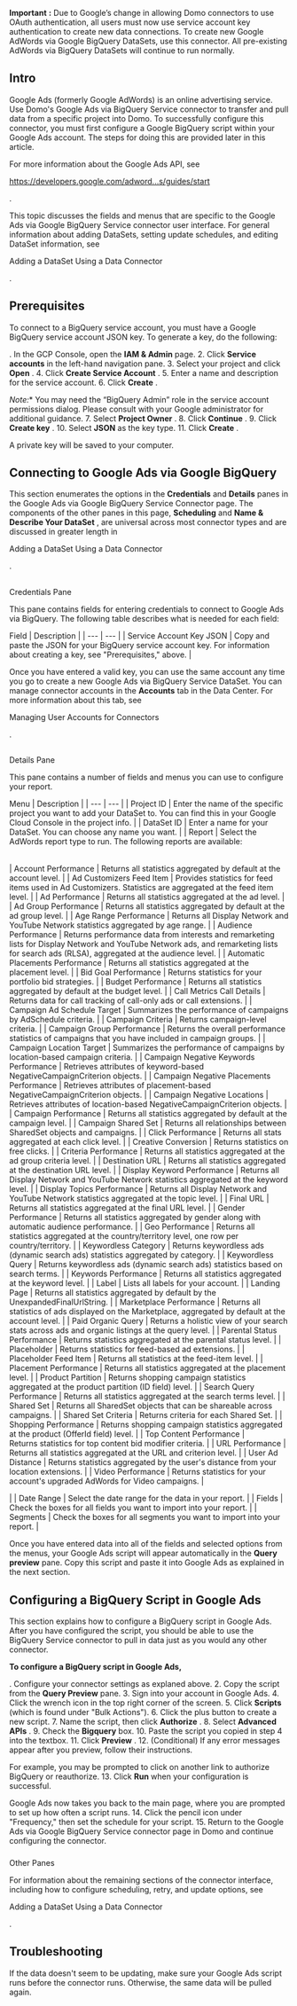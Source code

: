 


****Important****
****:****
 Due to Google’s change in allowing Domo connectors to use OAuth authentication, all users must now use service account key authentication to create new data connections. To create new Google AdWords via Google BigQuery DataSets, use this connector. All pre-existing AdWords via BigQuery DataSets will continue to run normally.

Intro
-------

Google Ads (formerly Google AdWords) is an online advertising service. Use Domo's Google Ads via BigQuery Service connector to transfer and pull data from a specific project into Domo. To successfully configure this connector, you must first configure a Google BigQuery script within your Google Ads account. The steps for doing this are provided later in this article.


 For more information about the Google Ads API, see

https://developers.google.com/adword...s/guides/start

.


 This topic discusses the fields and menus that are specific to the Google Ads via Google BigQuery Service connector user interface. For general information about adding DataSets, setting update schedules, and editing DataSet information, see

Adding a DataSet Using a Data Connector

.


 Prerequisites
---------------

To connect to a BigQuery service account, you must have a Google BigQuery service account JSON key. To generate a key, do the following:

. In the GCP Console, open the
 **IAM & Admin**
 page.
2. Click
 ****Service accounts****
 in the left-hand navigation pane.
3. Select your project and click
 ****Open****
 .
4. Click
 ****Create Service Account****
 .
5. Enter a name and description for the service account.
6. Click
 ****Create****
 .

*Note:**
 You may need the “BigQuery Admin” role in the service account permissions dialog. Please consult with your Google administrator for additional guidance.
7. Select
 ****Project Owner****
 .
8. Click
 ****Continue****
 .
9. Click
 ****Create key****
 .
10. Select
 ****JSON****
 as the key type.
11. Click
 ****Create****
 .

A private key will be saved to your computer.


 Connecting to Google Ads via Google BigQuery
----------------------------------------------

This section enumerates the options in the
 **Credentials**
 and
 **Details**
 panes in the Google Ads via Google BigQuery Service Connector page. The components of the other panes in this page,
 **Scheduling**
 and
 **Name & Describe Your DataSet**
 , are universal across most connector types and are discussed in greater length in

Adding a DataSet Using a Data Connector

.

##
 Credentials Pane

This pane contains fields for entering credentials to connect to Google Ads via BigQuery. The following table describes what is needed for each field:


 Field
  |
 Description
  |
| --- | --- |
|
 Service Account Key JSON
  |
 Copy and paste the JSON for your BigQuery service account key. For information about creating a key, see "Prerequisites," above.
  |

Once you have entered a valid key, you can use the same account any time you go to create a new Google Ads via BigQuery Service DataSet. You can manage connector accounts in the
 ****Accounts****
 tab in the Data Center. For more information about this tab, see

Managing User Accounts for Connectors

.

##
 Details Pane

This pane contains a number of fields and menus you can use to configure your report.


 Menu
  |
 Description
  |
| --- | --- |
|
 Project ID
  |
 Enter the name of the specific project you want to add your DataSet to. You can find this in your Google Cloud Console in the project info.
  |
|
 DataSet ID
  |
 Enter a name for your DataSet. You can choose any name you want.
  |
|
 Report
  |
 Select the AdWords report type to run. The following reports are available:


|  |  |
| --- | --- |
|
 Account Performance
  |
 Returns all statistics aggregated by default at the account level.
  |
|
 Ad Customizers Feed Item
  |
 Provides statistics for feed items used in Ad Customizers. Statistics are aggregated at the feed item level.
  |
|
 Ad Performance
  |
 Returns all statistics aggregated at the ad level.
  |
|
 Ad Group Performance
  |
 Returns all statistics aggregated by default at the ad group level.
  |
|
 Age Range Performance
  |
 Returns all Display Network and YouTube Network statistics aggregated by age range.
  |
|
 Audience Performance
  |
 Returns performance data from interests and remarketing lists for Display Network and YouTube Network ads, and remarketing lists for search ads (RLSA), aggregated at the audience level.
  |
|
 Automatic Placements Performance
  |
 Returns all statistics aggregated at the placement level.
  |
|
 Bid Goal Performance
  |
 Returns statistics for your portfolio bid strategies.
  |
|
 Budget Performance
  |
 Returns all statistics aggregated by default at the budget level.
  |
|
 Call Metrics Call Details
  |
 Returns data for call tracking of call-only ads or call extensions.
  |
|
 Campaign Ad Schedule Target
  |
 Summarizes the performance of campaigns by AdSchedule criteria.
  |
|
 Campaign Criteria
  |
 Returns campaign-level criteria.
  |
|
 Campaign Group Performance
  |
 Returns the overall performance statistics of campaigns that you have included in campaign groups.
  |
|
 Campaign Location Target
  |
 Summarizes the performance of campaigns by location-based campaign criteria.
  |
|
 Campaign Negative Keywords Performance
  |
 Retrieves attributes of keyword-based NegativeCampaignCriterion objects.
  |
|
 Campaign Negative Placements Performance
  |
 Retrieves attributes of placement-based NegativeCampaignCriterion objects.
  |
|
 Campaign Negative Locations
  |
 Retrieves attributes of location-based NegativeCampaignCriterion objects.
  |
|
 Campaign Performance
  |
 Returns all statistics aggregated by default at the campaign level.
  |
|
 Campaign Shared Set
  |
 Returns all relationships between SharedSet objects and campaigns.
  |
|
 Click Performance
  |
 Returns all stats aggregated at each click level.
  |
|
 Creative Conversion
  |
 Returns statistics on free clicks.
  |
|
 Criteria Performance
  |
 Returns all statistics aggregated at the ad group criteria level.
  |
|
 Destination URL
  |
 Returns all statistics aggregated at the destination URL level.
  |
|
 Display Keyword Performance
  |
 Returns all Display Network and YouTube Network statistics aggregated at the keyword level.
  |
|
 Display Topics Performance
  |
 Returns all Display Network and YouTube Network statistics aggregated at the topic level.
  |
|
 Final URL
  |
 Returns all statistics aggregated at the final URL level.
  |
|
 Gender Performance
  |
 Returns all statistics aggregated by gender along with automatic audience performance.
  |
|
 Geo Performance
  |
 Returns all statistics aggregated at the country/territory level, one row per country/territory.
  |
|
 Keywordless Category
  |
 Returns keywordless ads (dynamic search ads) statistics aggregated by category.
  |
|
 Keywordless Query
  |
 Returns keywordless ads (dynamic search ads) statistics based on search terms.
  |
|
 Keywords Performance
  |
 Returns all statistics aggregated at the keyword level.
  |
|
 Label
  |
 Lists all labels for your account.
  |
|
 Landing Page
  |
 Returns all statistics aggregated by default by the UnexpandedFinalUrlString.
  |
|
 Marketplace Performance
  |
 Returns all statistics of ads displayed on the Marketplace, aggregated by default at the account level.
  |
|
 Paid Organic Query
  |
 Returns a holistic view of your search stats across ads and organic listings at the query level.
  |
|
 Parental Status Performance
  |
 Returns statistics aggregated at the parental status level.
  |
|
 Placeholder
  |
 Returns statistics for feed-based ad extensions.
  |
|
 Placeholder Feed Item
  |
 Returns all statistics at the feed-item level.
  |
|
 Placement Performance
  |
 Returns all statistics aggregated at the placement level.
  |
|
 Product Partition
  |
 Returns shopping campaign statistics aggregated at the product partition (ID field) level.
  |
|
 Search Query Performance
  |
 Returns all statistics aggregated at the search terms level.
  |
|
 Shared Set
  |
 Returns all SharedSet objects that can be shareable across campaigns.
  |
|
 Shared Set Criteria
  |
 Returns criteria for each Shared Set.
  |
|
 Shopping Performance
  |
 Returns shopping campaign statistics aggregated at the product (OfferId field) level.
  |
|
 Top Content Performance
  |
 Returns statistics for top content bid modifier criteria.
  |
|
 URL Performance
  |
 Returns all statistics aggregated at the URL and criterion level.
  |
|
 User Ad Distance
  |
 Returns statistics aggregated by the user's distance from your location extensions.
  |
|
 Video Performance
  |
 Returns statistics for your account's upgraded AdWords for Video campaigns.
  |

|
|
 Date Range
  |
 Select the date range for the data in your report.
  |
|
 Fields
  |
 Check the boxes for all fields you want to import into your report.
  |
|
 Segments
  |
 Check the boxes for all segments you want to import into your report.
  |

Once you have entered data into all of the fields and selected options from the menus, your Google Ads script will appear automatically in the
 **Query preview**
 pane. Copy this script and paste it into Google Ads as explained in the next section.


 Configuring a BigQuery Script in Google Ads
---------------------------------------------

This section explains how to configure a BigQuery script in Google Ads. After you have configured the script, you should be able to use the BigQuery Service connector to pull in data just as you would any other connector.


**To configure a BigQuery script in Google Ads,**

. Configure your connector settings as explaned above.
2. Copy the script from the
 **Query Preview**
 pane.
3. Sign into your account in Google Ads.
4. Click the wrench icon in the top right corner of the screen.
5. Click
 **Scripts**
 (which is found under "Bulk Actions").
6. Click the plus button to create a new script.
7. Name the script, then click
 **Authorize**
 .
8. Select
 **Advanced APIs**
 .
9. Check the
 **Bigquery**
 box.
10. Paste the script you copied in step 4 into the textbox.
11. Click
 **Preview**
 .
12. (Conditional) If any error messages appear after you preview, follow their instructions.


 For example, you may be prompted to click on another link to authorize BigQuery or reauthorize.
13. Click
 **Run**
 when your configuration is successful.


 Google Ads now takes you back to the main page, where you are prompted to set up how often a script runs.
14. Click the pencil icon under "Frequency," then set the schedule for your script.
15. Return to the Google Ads via Google BigQuery Service connector page in Domo and continue configuring the connector.


###
 Other Panes

For information about the remaining sections of the connector interface, including how to configure scheduling, retry, and update options, see

Adding a DataSet Using a Data Connector

.


 Troubleshooting
-----------------

If the data doesn't seem to be updating, make sure your Google Ads script runs before the connector runs. Otherwise, the same data will be pulled again.

